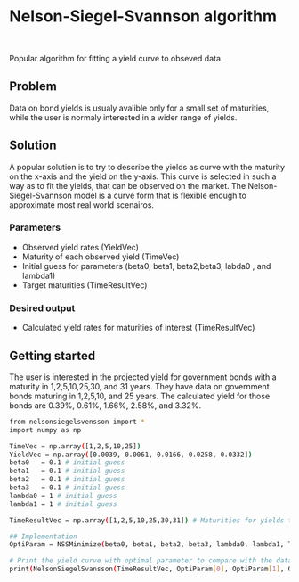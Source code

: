# Nelson-Siegel-Svannson algorithm
</br>

Popular algorithm for fitting a yield curve to obseved data. 

## Problem
Data on bond yields is usualy avalible only for a small set of maturities, while the user is normaly interested in a wider range of yields. 
  
## Solution
A popular solution is to try to describe the yields as curve with the maturity on the x-axis and the yield on the y-axis. This curve is selected in such a way as to fit the yields, that can be observed on the market. The Nelson-Siegel-Svannson model is a curve form that is flexible enough to approximate most real world scenairos.

<FORMULA FOR NSS HER>
  

### Parameters

   - Observed yield rates (YieldVec)
   - Maturity of each observed yield (TimeVec)
   - Initial guess for parameters (beta0, beta1, beta2,beta3, labda0 , and lambda1) 
   - Target maturities (TimeResultVec)

### Desired output
   - Calculated yield rates for maturities of interest (TimeResultVec)

## Getting started
The user is interested in the projected yield for government bonds with a maturity in 1,2,5,10,25,30, and 31 years. They have data on government bonds maturing in 
1,2,5,10, and 25 years. The calculated yield for those bonds are 0.39%, 0.61%, 1.66%, 2.58%, and 3.32%. 

  ```bash
from nelsonsiegelsvensson import *
import numpy as np

TimeVec = np.array([1,2,5,10,25])
YieldVec = np.array([0.0039, 0.0061, 0.0166, 0.0258, 0.0332])
beta0   = 0.1 # initial guess
beta1   = 0.1 # initial guess
beta2   = 0.1 # initial guess
beta3   = 0.1 # initial guess
lambda0 = 1 # initial guess
lambda1 = 1 # initial guess

TimeResultVec = np.array([1,2,5,10,25,30,31]) # Maturities for yields that we are interested in

## Implementation
OptiParam = NSSMinimize(beta0, beta1, beta2, beta3, lambda0, lambda1, TimeVec, YieldVec) # The Nelder-Mead simplex algorithem is used to find the parameters that result in a curve with the minimum residuals compared to the market data.

# Print the yield curve with optimal parameter to compare with the data provided
print(NelsonSiegelSvansson(TimeResultVec, OptiParam[0], OptiParam[1], OptiParam[2], OptiParam[3], OptiParam[4], OptiParam[5]))
```
